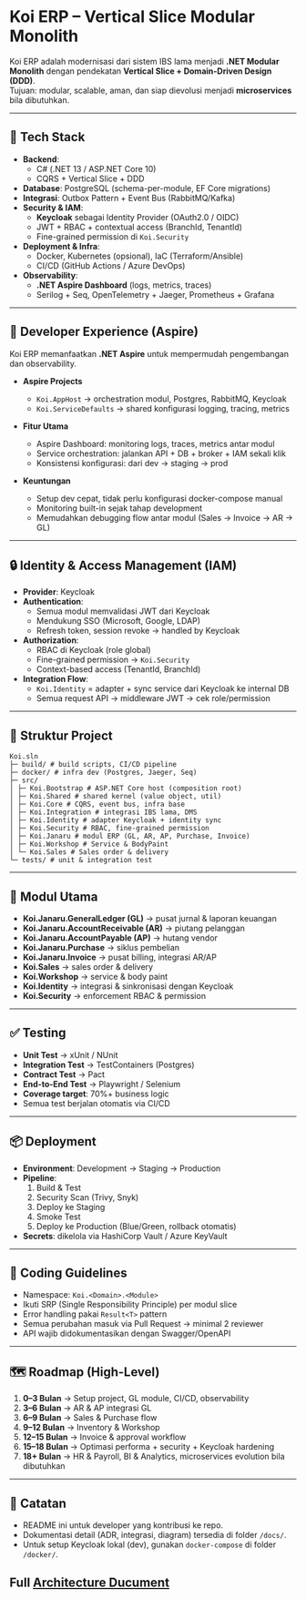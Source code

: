 # Koi ERP – Vertical Slice Modular Monolith

Koi ERP adalah modernisasi dari sistem IBS lama menjadi **.NET Modular Monolith** dengan pendekatan **Vertical Slice + Domain-Driven Design (DDD)**.  
Tujuan: modular, scalable, aman, dan siap dievolusi menjadi **microservices** bila dibutuhkan.

---

## 🚀 Tech Stack

- **Backend**:  
  - C# (.NET 13 / ASP.NET Core 10)  
  - CQRS + Vertical Slice + DDD  
- **Database**: PostgreSQL (schema-per-module, EF Core migrations)  
- **Integrasi**: Outbox Pattern + Event Bus (RabbitMQ/Kafka)  
- **Security & IAM**:  
  - **Keycloak** sebagai Identity Provider (OAuth2.0 / OIDC)  
  - JWT + RBAC + contextual access (BranchId, TenantId)  
  - Fine-grained permission di `Koi.Security`  
- **Deployment & Infra**:  
  - Docker, Kubernetes (opsional), IaC (Terraform/Ansible)  
  - CI/CD (GitHub Actions / Azure DevOps)  
- **Observability**:  
  - **.NET Aspire Dashboard** (logs, metrics, traces)  
  - Serilog + Seq, OpenTelemetry + Jaeger, Prometheus + Grafana  

---

## 🔧 Developer Experience (Aspire)

Koi ERP memanfaatkan **.NET Aspire** untuk mempermudah pengembangan dan observability.

- **Aspire Projects**  
  - `Koi.AppHost` → orchestration modul, Postgres, RabbitMQ, Keycloak  
  - `Koi.ServiceDefaults` → shared konfigurasi logging, tracing, metrics  

- **Fitur Utama**  
  - Aspire Dashboard: monitoring logs, traces, metrics antar modul  
  - Service orchestration: jalankan API + DB + broker + IAM sekali klik  
  - Konsistensi konfigurasi: dari dev → staging → prod  

- **Keuntungan**  
  - Setup dev cepat, tidak perlu konfigurasi docker-compose manual  
  - Monitoring built-in sejak tahap development  
  - Memudahkan debugging flow antar modul (Sales → Invoice → AR → GL)  

---

## 🔒 Identity & Access Management (IAM)

- **Provider**: Keycloak  
- **Authentication**:  
  - Semua modul memvalidasi JWT dari Keycloak  
  - Mendukung SSO (Microsoft, Google, LDAP)  
  - Refresh token, session revoke → handled by Keycloak  
- **Authorization**:  
  - RBAC di Keycloak (role global)  
  - Fine-grained permission → `Koi.Security`  
  - Context-based access (TenantId, BranchId)  
- **Integration Flow**:  
  - `Koi.Identity` = adapter + sync service dari Keycloak ke internal DB  
  - Semua request API → middleware JWT → cek role/permission  

---

## 📂 Struktur Project

```
Koi.sln
├─ build/ # build scripts, CI/CD pipeline
├─ docker/ # infra dev (Postgres, Jaeger, Seq)
├─ src/
│ ├─ Koi.Bootstrap # ASP.NET Core host (composition root)
│ ├─ Koi.Shared # shared kernel (value object, util)
│ ├─ Koi.Core # CQRS, event bus, infra base
│ ├─ Koi.Integration # integrasi IBS lama, DMS
│ ├─ Koi.Identity # adapter Keycloak + identity sync
│ ├─ Koi.Security # RBAC, fine-grained permission
│ ├─ Koi.Janaru # modul ERP (GL, AR, AP, Purchase, Invoice)
│ ├─ Koi.Workshop # Service & BodyPaint
│ └─ Koi.Sales # Sales order & delivery
└─ tests/ # unit & integration test
```



---

## 🧩 Modul Utama

- **Koi.Janaru.GeneralLedger (GL)** → pusat jurnal & laporan keuangan  
- **Koi.Janaru.AccountReceivable (AR)** → piutang pelanggan  
- **Koi.Janaru.AccountPayable (AP)** → hutang vendor  
- **Koi.Janaru.Purchase** → siklus pembelian  
- **Koi.Janaru.Invoice** → pusat billing, integrasi AR/AP  
- **Koi.Sales** → sales order & delivery  
- **Koi.Workshop** → service & body paint  
- **Koi.Identity** → integrasi & sinkronisasi dengan Keycloak  
- **Koi.Security** → enforcement RBAC & permission  

---

## ✅ Testing

- **Unit Test** → xUnit / NUnit  
- **Integration Test** → TestContainers (Postgres)  
- **Contract Test** → Pact  
- **End-to-End Test** → Playwright / Selenium  
- **Coverage target**: 70%+ business logic  
- Semua test berjalan otomatis via CI/CD  

---

## 📦 Deployment

- **Environment**: Development → Staging → Production  
- **Pipeline**:  
  1. Build & Test  
  2. Security Scan (Trivy, Snyk)  
  3. Deploy ke Staging  
  4. Smoke Test  
  5. Deploy ke Production (Blue/Green, rollback otomatis)  
- **Secrets**: dikelola via HashiCorp Vault / Azure KeyVault  

---

## 📑 Coding Guidelines

- Namespace: `Koi.<Domain>.<Module>`  
- Ikuti SRP (Single Responsibility Principle) per modul slice  
- Error handling pakai `Result<T>` pattern  
- Semua perubahan masuk via Pull Request → minimal 2 reviewer  
- API wajib didokumentasikan dengan Swagger/OpenAPI  

---

## 🗺️ Roadmap (High-Level)

1. **0–3 Bulan** → Setup project, GL module, CI/CD, observability  
2. **3–6 Bulan** → AR & AP integrasi GL  
3. **6–9 Bulan** → Sales & Purchase flow  
4. **9–12 Bulan** → Inventory & Workshop  
5. **12–15 Bulan** → Invoice & approval workflow  
6. **15–18 Bulan** → Optimasi performa + security + Keycloak hardening  
7. **18+ Bulan** → HR & Payroll, BI & Analytics, microservices evolution bila dibutuhkan  

---

## 📌 Catatan

- README ini untuk developer yang kontribusi ke repo.  
- Dokumentasi detail (ADR, integrasi, diagram) tersedia di folder `/docs/`.  
- Untuk setup Keycloak lokal (dev), gunakan `docker-compose` di folder `/docker/`.

## Full [Architecture Ducument](https://github.com/NaviaAng/Koi/blob/57a91c127d625ebf6b8d246557450613020eb4db/architecture.md)

